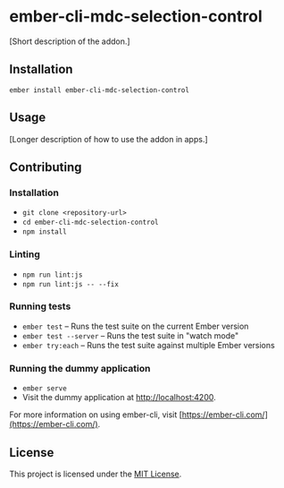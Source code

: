 ember-cli-mdc-selection-control
==============================================================================

[Short description of the addon.]

Installation
------------------------------------------------------------------------------

```
ember install ember-cli-mdc-selection-control
```


Usage
------------------------------------------------------------------------------

[Longer description of how to use the addon in apps.]


Contributing
------------------------------------------------------------------------------

### Installation

* `git clone <repository-url>`
* `cd ember-cli-mdc-selection-control`
* `npm install`

### Linting

* `npm run lint:js`
* `npm run lint:js -- --fix`

### Running tests

* `ember test` – Runs the test suite on the current Ember version
* `ember test --server` – Runs the test suite in "watch mode"
* `ember try:each` – Runs the test suite against multiple Ember versions

### Running the dummy application

* `ember serve`
* Visit the dummy application at [http://localhost:4200](http://localhost:4200).

For more information on using ember-cli, visit [https://ember-cli.com/](https://ember-cli.com/).

License
------------------------------------------------------------------------------

This project is licensed under the [MIT License](LICENSE.md).
